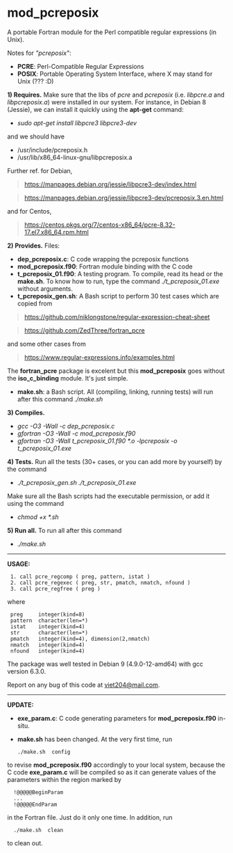 # mod_pcreposix

A portable Fortran module for the Perl compatible regular expressions (in Unix).

Notes for _"pcreposix"_: 
+ **PCRE**: Perl-Compatible Regular Expressions
+ **POSIX**: Portable Operating System Interface, where X may stand for Unix (??? :D)

**1) Requires.** Make sure that the libs of _pcre_ and _pcreposix_ (i.e. _libpcre.a_ and _libpcreposix.a_) were installed in our system. For instance, in Debian 8 (Jessie), we can install it quickly using the **apt-get** command: 
+ _sudo apt-get install libpcre3 libpcre3-dev_

and we should have 
+ /usr/include/pcreposix.h
+ /usr/lib/x86_64-linux-gnu/libpcreposix.a

Further ref. for Debian, 
> https://manpages.debian.org/jessie/libpcre3-dev/index.html

> https://manpages.debian.org/jessie/libpcre3-dev/pcreposix.3.en.html

and for Centos,  

> https://centos.pkgs.org/7/centos-x86_64/pcre-8.32-17.el7.x86_64.rpm.html

**2) Provides.** Files:
+ **dep_pcreposix.c**: C code wrapping the pcreposix functions
+ **mod_pcreposix.f90**: Fortran module binding with the C code
+ **t_pcreposix_01.f90**: A testing program. To compile, read its head or the **make.sh**. To know how to run, type the command  _./t_pcreposix_01.exe_ without arguments.
+ **t_pcreposix_gen.sh**: A Bash script to perform 30 test cases which are copied from 

> https://github.com/niklongstone/regular-expression-cheat-sheet

> https://github.com/ZedThree/fortran_pcre

and some other cases from 

> https://www.regular-expressions.info/examples.html

The **fortran_pcre** package is excelent but this **mod_pcreposix** goes without the **iso_c_binding** module. It's just simple.

+ **make.sh**: a Bash script. All (compiling, linking, running tests) will run after this command _./make.sh_

**3) Compiles.**
+ _gcc -O3 -Wall -c dep_pcreposix.c_
+ _gfortran -O3 -Wall -c mod_pcreposix.f90_
+ _gfortran -O3 -Wall t_pcreposix_01.f90 *.o -lpcreposix -o t_pcreposix_01.exe_

**4) Tests.** Run all the tests (30+ cases, or you can add more by yourself) by the command 
+ _./t_pcreposix_gen.sh ./t_pcreposix_01.exe_

Make sure all the Bash scripts had the executable permission, or add it using the command 
+ _chmod +x *.sh_

**5) Run all.** To run all after this command 

+ _./make.sh_

--------------------------------

**USAGE:**

     1. call pcre_regcomp ( preg, pattern, istat ) 
     2. call pcre_regexec ( preg, str, pmatch, nmatch, nfound ) 
     3. call pcre_regfree ( preg ) 
   
   where 
   
     preg     integer(kind=8)
     pattern  character(len=*)
     istat    integer(kind=4)
     str      character(len=*)
     pmatch   integer(kind=4), dimension(2,nmatch)
     nmatch   integer(kind=4)
     nfound   integer(kind=4)

The package was well tested in Debian 9 (4.9.0-12-amd64) with gcc version 6.3.0.

Report on any bug of this code at viet204@mail.com.

--------------------------------

**UPDATE:**


+ **exe_param.c**: C code generating parameters for **mod_pcreposix.f90** in-situ.

+ **make.sh** has been changed. At the very first time, 
run 

      ./make.sh  config 

to revise **mod_pcreposix.f90** accordingly to your local system, 
because the C code 
**exe_param.c**
will be compiled so as it can generate values of the parameters within the region marked by 

      !@@@@@BeginParam
      ...
      !@@@@@EndParam

in the Fortran file. Just do it only one time.
In addition, run 

      ./make.sh  clean 

to clean out.


